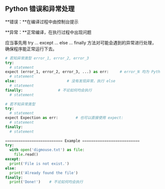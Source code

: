## Python 错误和异常处理

**错误：**在编译过程中由控制台提示

**异常：**正常编译，在执行过程中出现问题

应当事先用 try ... except ... else ... finally 方法对可能会遇到的异常进行处理，确保程序能正常运行下去。

```python
# 若知异常类型 error_1, error_2, error_3
try:
  # statement
expect (error_1, error_2, error_3, ...) as err:		# error_N 均为 Python 的内置异常类型
  # statement
else:						# 没有发现异常，执行 else
  # statement
finally:				# 不论如何均会执行
  # statement
  
# 若不知异常类型
try:
  # statement
expect Expection as err:		# 也可以直接使用 expect:
  # statement
finally:
  # statement
  
========================== Example ==========================
try:
  with open('digmouse.txt') as file:
    file.read()
except:
  print('File is not exist.')
else:
  print('Already found the file')
finally:
  print('Done!')	# 不论如何均会执行
```


